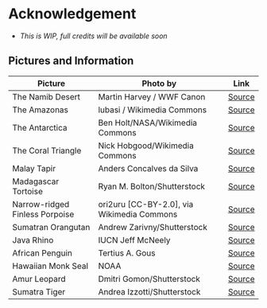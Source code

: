 # Acknowledgement
- _This is WIP, full credits will be available soon_

## Pictures and Information

| Picture | Photo by | Link |
| ----------------- | ------------ | ------------------------------------------------------------ |
| The Namib Desert | Martin Harvey / WWF Canon | [Source](https://www.worldwildlife.org/habitats/deserts) |
| The Amazonas | lubasi / Wikimedia Commons| [Source](https://www.onegreenplanet.org/animalsandnature/the-most-endangered-places-in-the-world/) |
| The Antarctica | Ben Holt/NASA/Wikimedia Commons | [Source](https://www.onegreenplanet.org/animalsandnature/the-most-endangered-places-in-the-world/) |
| The Coral Triangle | Nick Hobgood/Wikimedia Commons | [Source](https://www.onegreenplanet.org/animalsandnature/the-most-endangered-places-in-the-world/) |
| Malay Tapir | Anders Concalves da Silva | [Source](https://www.iucnredlist.org/species/21472/45173636)|
| Madagascar Tortoise| Ryan M. Bolton/Shutterstock | [Source](https://www.tierchenwelt.de/specials/tierleben/2874-vom-aussterben-bedrohte-tiere.html?start=13)|
| Narrow-ridged Finless Porpoise| ori2uru [CC-BY-2.0], via Wikimedia Commons | [Source](https://www.tierchenwelt.de/specials/tierleben/2874-vom-aussterben-bedrohte-tiere.html?start=7) |
| Sumatran Orangutan| Andrew Zarivny/Shutterstock | [Source](https://www.tierchenwelt.de/specials/tierleben/2874-vom-aussterben-bedrohte-tiere.html?_escaped_fragment_=/ccomment-comment=49596&start=6) |
| Java Rhino | IUCN Jeff McNeely | [Source](https://www.iucnredlist.org/species/19496/18494149) |
| African Penguin | Tertius A. Gous | [Source](https://www.iucnredlist.org/species/22697810/157423361) |
| Hawaiian Monk Seal | NOAA | [Source](https://www.iucnredlist.org/species/13654/45227978) |
| Amur Leopard| Dmitri Gomon/Shutterstock | [Source](https://www.tierchenwelt.de/specials/tierleben/2874-vom-aussterben-bedrohte-tiere.html?start=1) |
| Sumatra Tiger| Andrea Izzotti/Shutterstock | [Source](https://www.tierchenwelt.de/specials/tierleben/2874-vom-aussterben-bedrohte-tiere.html?start=9) |







